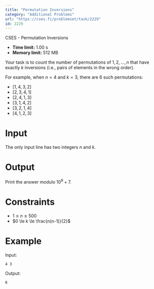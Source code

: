 ```yaml
---
title: "Permutation Inversions"
category: "Additional Problems"
url: "https://cses.fi/problemset/task/2229"
id: 2229
---
```


CSES - Permutation Inversions

  * **Time limit:** 1.00 s
  * **Memory limit:** 512 MB

Your task is to count the number of permutations of $1,2,\dots,n$ that have
exactly $k$ inversions (i.e., pairs of elements in the wrong order).

For example, when $n=4$ and $k=3$, there are $6$ such permutations:

  * $[1,4,3,2]$
  * $[2,3,4,1]$
  * $[2,4,1,3]$
  * $[3,1,4,2]$
  * $[3,2,1,4]$
  * $[4,1,2,3]$

# Input

The only input line has two integers $n$ and $k$.

# Output

Print the answer modulo $10^9+7$.

# Constraints

  * $1 \le n \le 500$
  * $0 \le k \le \frac{n(n-1)}{2}$

# Example

Input:

    
    
    4 3
    

Output:

    
    
    6
    

